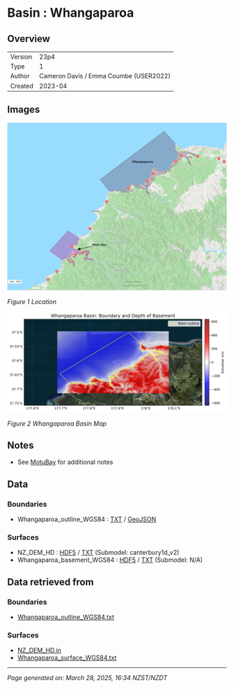 # Basin : Whangaparoa

## Overview
|         |                     |
|---------|---------------------|
| Version | 23p4           |
| Type    | 1        |
| Author  | Cameron Davis / Emma Coumbe (USER2022)            |
| Created | 2023-04           |


## Images
![](../images/maps/motubay_whangaparoa.png)

*Figure 1 Location*

![](../images/regional/Whangaparoa_basin_map.png)

*Figure 2 Whangaparoa Basin Map*


## Notes
- See [MotuBay](MotuBay.md) for additional notes

## Data
### Boundaries
- Whangaparoa_outline_WGS84 : [TXT](../../velocity_modelling/data/regional/Whangaparoa/Whangaparoa_outline_WGS84.txt) / [GeoJSON](../../velocity_modelling/data/regional/Whangaparoa/Whangaparoa_outline_WGS84.geojson)

### Surfaces
- NZ_DEM_HD : [HDF5](../../velocity_modelling/data/global/surface/NZ_DEM_HD.h5) / [TXT](../../velocity_modelling/data/global/surface/NZ_DEM_HD.in) (Submodel: canterbury1d_v2)
- Whangaparoa_basement_WGS84 : [HDF5](../../velocity_modelling/data/regional/Whangaparoa/Whangaparoa_basement_WGS84.h5) / [TXT](../../velocity_modelling/data/regional/Whangaparoa/Whangaparoa_basement_WGS84.in) (Submodel: N/A)

## Data retrieved from
### Boundaries
- [Whangaparoa_outline_WGS84.txt](https://github.com/ucgmsim/Velocity-Model/tree/main/Data/USER20_BASINS/Whangaparoa_outline_WGS84.txt)

### Surfaces
- [NZ_DEM_HD.in](https://github.com/ucgmsim/Velocity-Model/tree/main/Data/DEM/NZ_DEM_HD.in)
- [Whangaparoa_surface_WGS84.txt](https://github.com/ucgmsim/Velocity-Model/tree/main/Data/USER20_BASINS/Whangaparoa_surface_WGS84.txt)

---
*Page generated on: March 28, 2025, 16:34 NZST/NZDT*
